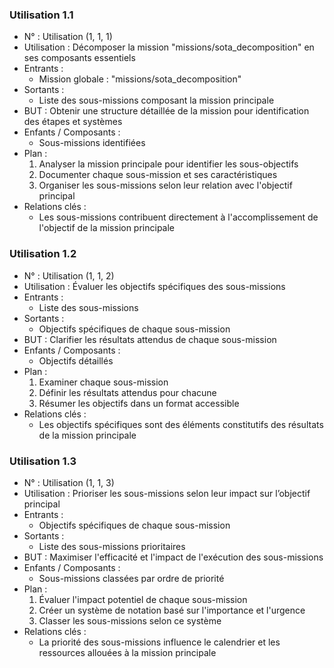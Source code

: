 ### Utilisation 1.1

- N° : Utilisation (1, 1, 1)
- Utilisation : Décomposer la mission "missions/sota_decomposition" en ses composants essentiels
- Entrants : 
  - Mission globale : "missions/sota_decomposition"
- Sortants : 
  - Liste des sous-missions composant la mission principale
- BUT : Obtenir une structure détaillée de la mission pour identification des étapes et systèmes
- Enfants / Composants : 
  - Sous-missions identifiées
- Plan : 
  1. Analyser la mission principale pour identifier les sous-objectifs 
  2. Documenter chaque sous-mission et ses caractéristiques
  3. Organiser les sous-missions selon leur relation avec l'objectif principal
- Relations clés : 
  - Les sous-missions contribuent directement à l'accomplissement de l'objectif de la mission principale

### Utilisation 1.2

- N° : Utilisation (1, 1, 2)
- Utilisation : Évaluer les objectifs spécifiques des sous-missions
- Entrants : 
  - Liste des sous-missions
- Sortants : 
  - Objectifs spécifiques de chaque sous-mission
- BUT : Clarifier les résultats attendus de chaque sous-mission
- Enfants / Composants : 
  - Objectifs détaillés
- Plan : 
  1. Examiner chaque sous-mission
  2. Définir les résultats attendus pour chacune
  3. Résumer les objectifs dans un format accessible
- Relations clés : 
  - Les objectifs spécifiques sont des éléments constitutifs des résultats de la mission principale

### Utilisation 1.3

- N° : Utilisation (1, 1, 3)
- Utilisation : Prioriser les sous-missions selon leur impact sur l’objectif principal
- Entrants : 
  - Objectifs spécifiques de chaque sous-mission
- Sortants : 
  - Liste des sous-missions prioritaires
- BUT : Maximiser l'efficacité et l'impact de l'exécution des sous-missions
- Enfants / Composants : 
  - Sous-missions classées par ordre de priorité
- Plan : 
  1. Évaluer l'impact potentiel de chaque sous-mission
  2. Créer un système de notation basé sur l'importance et l'urgence
  3. Classer les sous-missions selon ce système
- Relations clés : 
  - La priorité des sous-missions influence le calendrier et les ressources allouées à la mission principale
